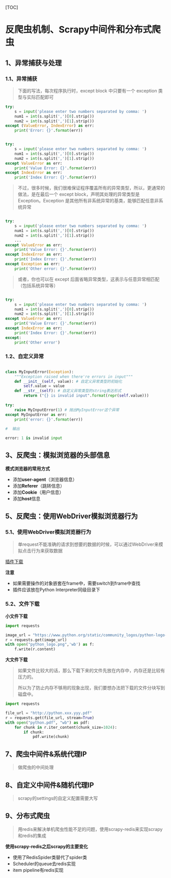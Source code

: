[TOC]

# 反爬虫机制、Scrapy中间件和分布式爬虫



## 1、异常捕获与处理

### 1.1、异常捕获

> 下面的写法，每次程序执行时，except block 中只要有一个 exception 类型与实际匹配即可

```python
try:
    s = input('please enter two numbers separated by comma: ')
    num1 = int(s.split(',')[0].strip())
    num2 = int(s.split(',')[1].strip())
except (ValueError, IndexError) as err:
    print('Error: {}'.format(err))
```

```python

try:
    s = input('please enter two numbers separated by comma: ')
    num1 = int(s.split(',')[0].strip())
    num2 = int(s.split(',')[1].strip())
except ValueError as err:
    print('Value Error: {}'.format(err))
except IndexError as err:
    print('Index Error: {}'.format(err))
```

> 不过，很多时候，我们很难保证程序覆盖所有的异常类型，所以，更通常的做法，是在最后一个 except block，声明其处理的异常类型是 Exception。Exception 是其他所有非系统异常的基类，能够匹配任意非系统异常

```python

try:
    s = input('please enter two numbers separated by comma: ')
    num1 = int(s.split(',')[0].strip())
    num2 = int(s.split(',')[1].strip())
    ...
except ValueError as err:
    print('Value Error: {}'.format(err))
except IndexError as err:
    print('Index Error: {}'.format(err))
except Exception as err:
    print('Other error: {}'.format(err))
```

> 或者，你也可以在 except 后面省略异常类型，这表示与任意异常相匹配（包括系统异常等）

```python

try:
    s = input('please enter two numbers separated by comma: ')
    num1 = int(s.split(',')[0].strip())
    num2 = int(s.split(',')[1].strip())
except ValueError as err:
    print('Value Error: {}'.format(err))
except IndexError as err:
    print('Index Error: {}'.format(err))
except:
    print('Other error')
```

### 1.2、自定义异常

```python

class MyInputError(Exception):
    """Exception raised when there're errors in input"""
    def __init__(self, value): # 自定义异常类型的初始化
        self.value = value
    def __str__(self): # 自定义异常类型的string表达形式
        return ("{} is invalid input".format(repr(self.value)))
    
try:
    raise MyInputError(1) # 抛出MyInputError这个异常
except MyInputError as err:
    print('error: {}'.format(err))
    
#  输出

error: 1 is invalid input
```

## 3、反爬虫：模拟浏览器的头部信息

**模式浏览器的常用方式**

- 添加**user-agent**（浏览器信息）
- 添加**Referer**（跳转信息）
- 添加**Cookie**（用户信息）
- 添加**host**信息

## 5、反爬虫：使用WebDriver模拟浏览器行为

### 5.1、使用WebDriver模拟浏览器行为

> 单request不能准确的请求到想要的数据的时候，可以通过WebDriver来模拟点击行为来获取数据

[插件下载](http://chromedriver.storage.googleapis.com/index.html)

**注意**

- 如果需要操作的对象嵌套在frame中，需要switch到frame中查找
- 插件应该放在Python Interpreter同级目录下



### 5.2、文件下载

**小文件下载**

```python
import requests

image_url = "https://www.python.org/static/community_logos/python-logo-master-v3-TM.png"
r = requests.get(image_url)
with open("python_logo.png",'wb') as f:
    f.write(r.content)
```

**大文件下载**

> 如果文件比较大的话，那么下载下来的文件先放在内存中，内存还是比较有压力的。
>
> 所以为了防止内存不够用的现象出现，我们要想办法把下载的文件分块写到磁盘中。

```python
import requests

file_url = "http://python.xxx.yyy.pdf"
r = requests.get(file_url, stream=True)
with open("python.pdf", "wb") as pdf:
    for chunk in r.iter_content(chunk_size=1024):
        if chunk:
            pdf.write(chunk)
```

## 7、爬虫中间件&系统代理IP

> 做爬虫的中间处理

## 8、自定义中间件&随机代理IP

> scrapy的settings的自定义配置需要大写

## 9、分布式爬虫

> 用redis来解决单机爬虫性能不足的问题，使用scrapy-redis来实现scrapy和redis的集成

**使用scrapy-redis之后scrapy的主要变化**

- 使用了RedisSpider类替代了spider类
- Scheduler的queue去redis实现
- item pipeline有redis实现



